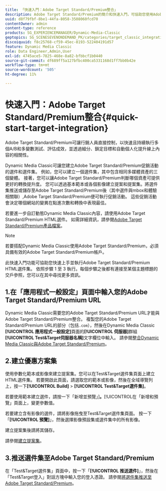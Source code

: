 ```yaml
---
title: 「快速入門：Adobe Target Standard/Premium整合」
description: Adobe Target Standard/Premium的簡介和快速入門，可協助您使用Adobe Target Standard/Premium整合技術快速上手並執行。
uuid: d8f79fbf-8be1-44fa-8058-3508060fcd70
contentOwner: admin
content-type: reference
products: SG_EXPERIENCEMANAGER/Dynamic-Media-Classic
geptopics: SG_SCENESEVENONDEMAND_PK/categories/target_classic_integration
discoiquuid: f8c25768-cf59-45ec-8193-522404191d57
feature: Dynamic Media Classic
role: Data Engineer,Admin,User
exl-id: 4745ace5-7825-468e-8a82-bfbbcf1b0440
source-git-commit: df689ff5a127bfbc400ca5331168d1ff7bb0b42e
workflow-type: tm+mt
source-wordcount: '505'
ht-degree: 11%

---
```


# 快速入門：Adobe Target Standard/Premium整合{#quick-start-target-integration}

Adobe Target Standard/Premium可讓行銷人員直接控制，以快速且持續執行多個A/B和多變數測試、評估成效，並透過細分、鎖定目標和自動個人化提升線上內容的相關性。

Dynamic Media Classic可讓您建立Adobe Target Standard/Premium促銷活動的選件和選件集。 例如，您可以建立一個選件集，其中包含相同多媒體資產的三個變體。 接著，您可以讓Adobe Target Standard/Premium判斷哪個資產可提供更好的轉換提升度。 您可以透過基本範本或各個影像建立提案和提案集。將選件集推送或儲存至Adobe Target Standard/Premium後（其中選件與mbox和體驗相關聯）,Adobe Target Standard/Premium便可執行促銷活動。 這些促銷活動會決定哪個網站的變異在點進次數和轉換中表現最佳。

若要進一步自訂動態Dynamic Media Classic內容，請使用Adobe Target Standard/Premium HTML選件。 如需詳細資訊，請參閱[Adobe Target Standard/Premium產品檔案](https://experienceleague.adobe.com/docs/target.html)。

>[!NOTE]
>
>若要搭配Dynamic Media Classic使用Adobe Target Standard/Premium，必須具備有效的Adobe Target Standard/Premium帳戶。

此快速入門功能可協助您快速上手並執行Adobe Target Standard/Premium HTML選件集。 依照步驟 1 至 3 執行。每個步驟之後都有連接至某個主題標題的交戶參照，您可以在其中尋找更多資訊。

## 1.在「應用程式一般設定」頁面中輸入您的Adobe Target Standard/Premium URL

Dynamic Media Classic需要您的Adobe Target Standard/Premium URL才能與Adobe Target Standard/Premium整合。 複製您的Adobe Target Standard/Premium URL的部分（包括`.com`），然後在Dynamic Media Classic **[!UICONTROL 應用程式一般設定]**&#x200B;頁面的&#x200B;**[!UICONTROL 伺服器]**&#x200B;群組&#x200B;**[!UICONTROL Test&amp;Target伺服器名稱]**&#x200B;文字欄位中輸入。 請參閱[整合Dynamic Media Classic與Adobe Target Standard/Premium](integrating-dmc-with-target.md#integrating-dmc-with-target)。

## 2.建立優惠方案集

使用參數化範本或影像來建立提案集。您可以在Test&amp;Target選件集頁面上建立HTML選件集。 若要開啟此頁面，請選取您的範本或影像，然後在全域導覽列上，按一下&#x200B;**[!UICONTROL Build]** > **[!UICONTROL Test&amp;Target選件集]**。

若要使用範本建立選件，請按一下「新增並預覽」]**。**[!UICONTROL &#x200B;在「新增和預覽」頁面上，變更參數值。

若要建立含有影像的選件，請將影像拖曳至Test&amp;Target選件集頁面。 按一下「**[!UICONTROL 預覽]**」，然後選擇影像預設集或選件集中的所有影像。

建立提案集後請將其儲存。

請參閱[建立提案集](creating-offer-set.md#creating_an_offer_set)。

## 3.推送選件集至Adobe Target Standard/Premium

在「Test&amp;Target選件集」頁面中，按一下「**[!UICONTROL 推送選件]**」，然後在「Test&amp;Target登入」對話方塊中輸入您的登入憑證。 請參閱[將選件集推送至Adobe Target Standard/Premium](pushing-offer-sets-target.md#pushing_offer_sets_to_target)。
